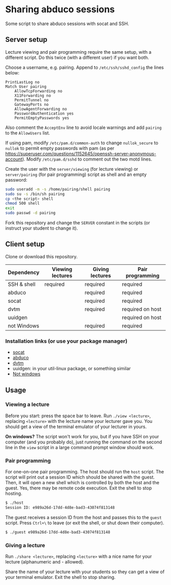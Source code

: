 # Sharing abduco sessions

Some script to share abduco sessions with socat and SSH.

## Server setup

Lecture viewing and pair programming require the same setup, with a different script. Do this twice (with a different user) if you want both.

Choose a username, e.g. pairing. Append to `/etc/ssh/sshd_config` the lines below:

```
PrintLastLog no
Match User pairing
	AllowTcpForwarding no
	X11Forwarding no
	PermitTunnel no
	GatewayPorts no
	AllowAgentForwarding no
	PasswordAuthentication yes
	PermitEmptyPasswords yes
```

Also comment the `AcceptEnv` line to avoid locale warnings and add `pairing` to the `AllowUsers` list.

If using pam, modify `/etc/pam.d/common-auth` to change `nullok_secure` to `nullok` to permit empty passwords with pam (as per https://superuser.com/questions/1152645/openssh-server-anonymous-account). Modify `/etc/pam.d/sshd` to comment out the two motd lines.

Create the user with the `server/viewing` (for lecture viewing) or `server/pairing` (for pair programming) script as shell and an empty password:

```sh
sudo useradd -m -s /home/pairing/shell pairing
sudo su -s /bin/sh pairing
cp <the script> shell
chmod 500 shell
exit
sudo passwd -d pairing
```

Fork this repository and change the `SERVER` constant in the scripts (or instruct your student to change it).

## Client setup

Clone or download this repository.

| Dependency  | Viewing lectures | Giving lectures | Pair programming |
|-------------|------------------|-----------------|------------------|
| SSH & shell | required         | required        | required         |
| abduco      |                  | required        | required         |
| socat       |                  | required        | required         |
| dvtm        |                  | required        | required on host |
| uuidgen     |                  |                 | required on host |
| not Windows |                  | required        | required         |

### Installation links (or use your package manager)

- [socat](http://www.dest-unreach.org/socat/)
- [abduco](https://github.com/martanne/abduco)
- [dvtm](https://github.com/martanne/dvtm)
- uuidgen: in your util-linux package, or something similar
- [Not windows](https://search.snopyta.org/?q=install+linux)

## Usage

### Viewing a lecture

Before you start: press the space bar to leave. Run `./view <lecture>`, replacing `<lecture>` with the lecture name your lecturer gave you. You should get a view of the terminal emulator of your lecturer in yours.

**On windows?** The script won't work for you, but if you have SSH on your computer (and you probably do), just running the command on the second line in the `view` script in a large command prompt window should work.

### Pair programming

For one-on-one pair programming. The host should run the `host` script. The script will print out a session ID which should be shared with the guest. Then, it will open a new shell which is controlled by both the host and the guest. Yes, there may be remote code execution. Exit the shell to stop hosting.

```sh
$ ./host
Session ID: e989a26d-17dd-4d8e-bad3-43074f813148
```

The guest receives a session ID from the host and passes this to the `guest` script. Press `Ctrl+\` to leave (or exit the shell, or shut down their computer).

```sh
$ ./guest e989a26d-17dd-4d8e-bad3-43074f813148
```

### Giving a lecture

Run `./share <lecture>`, replacing `<lecture>` with a nice name for your lecture (alphanumeric and - allowed).

Share the name of your lecture with your students so they can get a view of your terminal emulator. Exit the shell to stop sharing.

